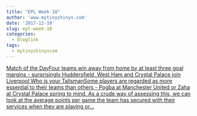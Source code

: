 ```yaml
---
title: "EPL Week 18"
author: 'www.mytinyshinys.com'
date: '2017-12-19'
slug: epl-week-18
categories:
  - bloglink
tags:
  - mytinyshinyscom
---
```


[Match of the DayFour teams win away from home by at least three goal margins - surprisingly Huddersfield, West Ham and Crystal Palace join Liverpool Who is your TalismanSome players are regarded as more essential to their teams than others - Pogba at Manchester United or Zaha at Crystal Palace spring to mind. As a crude way of assessing this, we can look at the average points per game the team has secured with their services when they are playing or...<click to read more>](https://www.mytinyshinys.com/2017/12/19/epl-week-18/)

